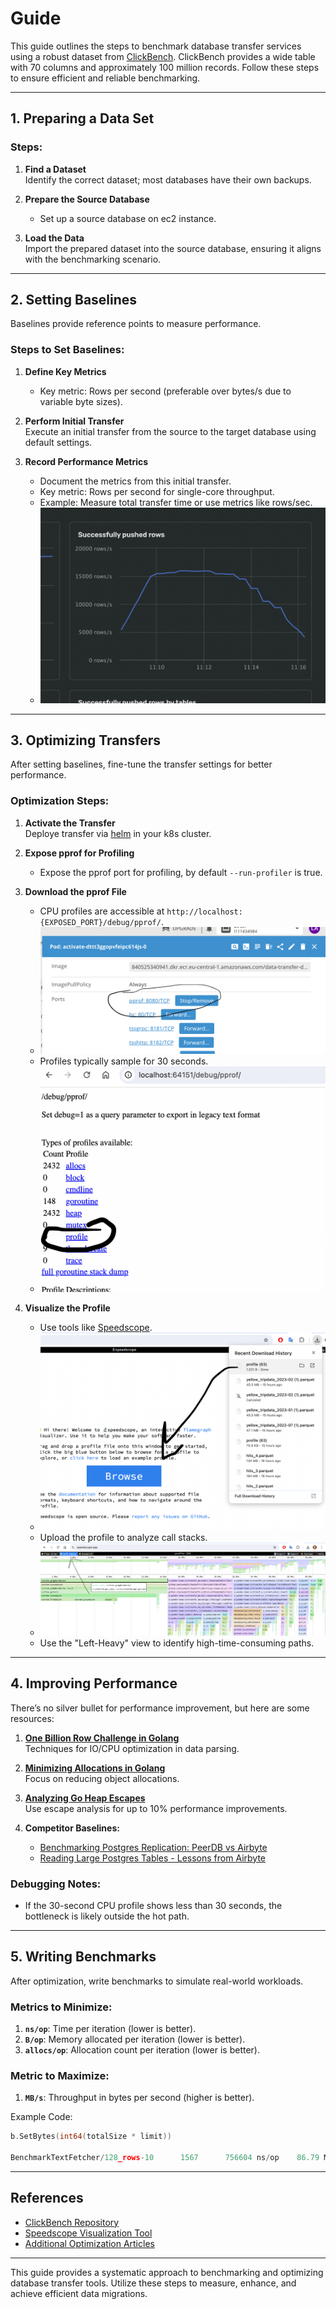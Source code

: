 
# Guide

This guide outlines the steps to benchmark database transfer services using a robust dataset from [ClickBench](https://github.com/ClickHouse/ClickBench). ClickBench provides a wide table with 70 columns and approximately 100 million records. Follow these steps to ensure efficient and reliable benchmarking.

---

## 1. Preparing a Data Set

### Steps:
1. **Find a Dataset**  
   Identify the correct dataset; most databases have their own backups.

2. **Prepare the Source Database**
    - Set up a source database on ec2 instance.

3. **Load the Data**  
   Import the prepared dataset into the source database, ensuring it aligns with the benchmarking scenario.

---

## 2. Setting Baselines

Baselines provide reference points to measure performance.

### Steps to Set Baselines:
1. **Define Key Metrics**
    - Key metric: Rows per second (preferable over bytes/s due to variable byte sizes).
    
2. **Perform Initial Transfer**  
   Execute an initial transfer from the source to the target database using default settings.

3. **Record Performance Metrics**
    - Document the metrics from this initial transfer.
    - Key metric: Rows per second for single-core throughput.
    - Example: Measure total transfer time or use metrics like rows/sec.
    - ![bench_key_metrics.png](_assets/bench_key_metrics.png)

---

## 3. Optimizing Transfers

After setting baselines, fine-tune the transfer settings for better performance.

### Optimization Steps:
1. **Activate the Transfer**  
   Deploye transfer via [helm](deploy_k8s.html) in your k8s cluster.

2. **Expose pprof for Profiling**
    - Expose the pprof port for profiling, by default `--run-profiler` is true.

3. **Download the pprof File**
    - CPU profiles are accessible at `http://localhost:{EXPOSED_PORT}/debug/pprof/`.
    - ![bench_key_metrics.png](_assets/bench_pprof_lens.png)
    - Profiles typically sample for 30 seconds.
    - ![bench_key_metrics.png](_assets/bench_pprof_prifle.png)

4. **Visualize the Profile**
    - Use tools like [Speedscope](https://www.speedscope.app/).
    - ![bench_key_metrics.png](_assets/bench_speedscope_init.png)
    - Upload the profile to analyze call stacks.
    - ![bench_key_metrics.png](_assets/bench_results.png)
    - Use the "Left-Heavy" view to identify high-time-consuming paths.

---

## 4. Improving Performance

There’s no silver bullet for performance improvement, but here are some resources:
1. **[One Billion Row Challenge in Golang](https://r2p.dev/b/2024-03-18-1brc-go/)**  
   Techniques for IO/CPU optimization in data parsing.

2. **[Minimizing Allocations in Golang](https://gist.github.com/CAFxX/e96e8a5c3841d152f16d266a1fe7f8bd)**  
   Focus on reducing object allocations.

3. **[Analyzing Go Heap Escapes](https://landontclipp.github.io/blog/2023/07/15/analyzing-go-heap-escapes/)**  
   Use escape analysis for up to 10% performance improvements.

4. **Competitor Baselines:**
    - [Benchmarking Postgres Replication: PeerDB vs Airbyte](https://blog.peerdb.io/benchmarking-postgres-replication-peerdb-vs-airbyte#heading-parallelism)
    - [Reading Large Postgres Tables - Lessons from Airbyte](https://airbyte.com/blog/reading-very-large-postgres-tables-top-4-lessons-we-learned)

### Debugging Notes:
- If the 30-second CPU profile shows less than 30 seconds, the bottleneck is likely outside the hot path.

---

## 5. Writing Benchmarks

After optimization, write benchmarks to simulate real-world workloads.

### Metrics to Minimize:
1. **`ns/op`**: Time per iteration (lower is better).
2. **`B/op`**: Memory allocated per iteration (lower is better).
3. **`allocs/op`**: Allocation count per iteration (lower is better).

### Metric to Maximize:
1. **`MB/s`**: Throughput in bytes per second (higher is better).

Example Code:
```go
b.SetBytes(int64(totalSize * limit))

BenchmarkTextFetcher/128_rows-10      1567      756604 ns/op    86.79 MB/s    421344 B/op     10820 allocs/op
```

---

## References

- [ClickBench Repository](https://github.com/ClickHouse/ClickBench)
- [Speedscope Visualization Tool](https://www.speedscope.app/)
- [Additional Optimization Articles](https://airbyte.com/blog/postgres-replication-performance-benchmark-airbyte-vs-fivetran)

--- 

This guide provides a systematic approach to benchmarking and optimizing database transfer tools. Utilize these steps to measure, enhance, and achieve efficient data migrations.
